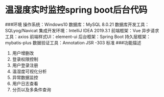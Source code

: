 # 温湿度实时监控spring boot后台代码
###环境
  操作系统：Windows10
  数据库：MySQL 8.0.21
  数据库开发工具：SQLyog/Navicat
  集成开发环境：IntelliJ IDEA 2019.3.1
  前端框架：Vue
  异步请求工具：axios
  前端样式UI：element-ui
  后台框架：Spring Boot
  持久层框架：mybatis-plus
  数据验证工具：Annotation JSR -303 标准
###功能描述
1. 用户增删改
2. 登录权限控制
3. 用户登录注册
4. 温湿度可视化分析
5. 异常数据监控
6. 用户日志查看
7. 分页以及多条件查询

